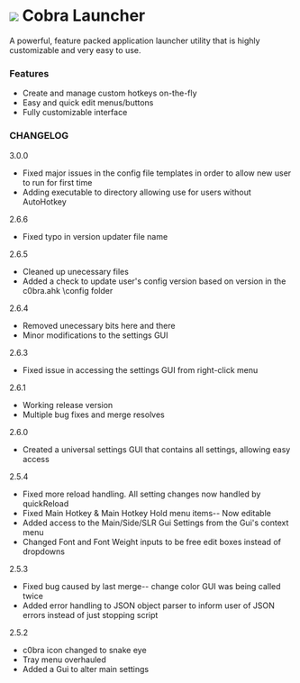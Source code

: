 # ![](http://wsnhapps.com/images/c0bra-logo-sm.png) Cobra Launcher
A powerful, feature packed application launcher utility that is highly customizable and very easy to use.

### Features
* Create and manage custom hotkeys on-the-fly
* Easy and quick  edit menus/buttons
* Fully customizable interface

### CHANGELOG
3.0.0
- Fixed major issues in the config file templates in order to allow new user to run for first time
- Adding executable to directory allowing use for users without AutoHotkey

2.6.6
- Fixed typo in version updater file name

2.6.5
- Cleaned up unecessary files
- Added a check to update user's config version based on version in the c0bra.ahk \config folder

2.6.4
- Removed unecessary bits here and there
- Minor modifications to the settings GUI

2.6.3
- Fixed issue in accessing the settings GUI from right-click menu

2.6.1
- Working release version
- Multiple bug fixes and merge resolves

2.6.0
- Created a universal settings GUI that contains all settings, allowing easy access

2.5.4
- Fixed more reload handling. All setting changes now handled by quickReload
- Fixed Main Hotkey & Main Hotkey Hold menu items-- Now editable
- Added access to the Main/Side/SLR Gui Settings from the Gui's context menu
- Changed Font and Font Weight inputs to be free edit boxes instead of dropdowns

2.5.3
- Fixed bug caused by last merge-- change color GUI was being called twice
- Added error handling to JSON object parser to inform user of JSON errors instead of just stopping script

2.5.2
- c0bra icon changed to snake eye
- Tray menu overhauled
- Added a Gui to alter main settings
